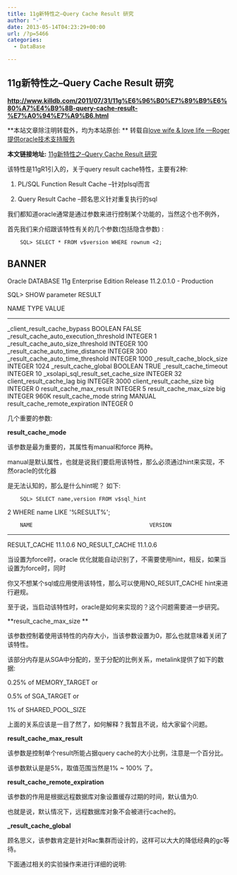 ```yaml
---
title: 11g新特性之–Query Cache Result 研究
author: "-"
date: 2013-05-14T04:23:29+00:00
url: /?p=5466
categories:
  - DataBase

---
```

## 11g新特性之–Query Cache Result 研究
**<http://www.killdb.com/2011/07/31/11g%E6%96%B0%E7%89%B9%E6%80%A7%E4%B9%8B-query-cache-result-%E7%A0%94%E7%A9%B6.html>**

**本站文章除注明转载外，均为本站原创: ** 转载自[love wife & love life —Roger 提供oracle技术支持服务][1]

**本文链接地址:** [11g新特性之–Query Cache Result 研究][2]

该特性是11gR1引入的，关于query result cache特性，主要有2种: 

1. PL/SQL Function Result Cache –针对plsql而言
  
2. Query Result Cache –顾名思义针对重复执行的sql

我们都知道oracle通常是通过参数来进行控制某个功能的，当然这个也不例外，
  
首先我们来介绍跟该特性有关的几个参数(包括隐含参数) : 

  
    
      
        SQL> SELECT * FROM v$version WHERE rownum <2;

BANNER
--------------------------------------------------------------------------------
Oracle DATABASE 11g Enterprise Edition Release 11.2.0.1.0 - Production

SQL> SHOW parameter RESULT

NAME                                    TYPE        VALUE
------------------------------------    ----------- ------------------------------
_client_result_cache_bypass             BOOLEAN     FALSE
_result_cache_auto_execution_threshold  INTEGER     1
_result_cache_auto_size_threshold       INTEGER     100
_result_cache_auto_time_distance        INTEGER     300
_result_cache_auto_time_threshold       INTEGER     1000
_result_cache_block_size                INTEGER     1024
_result_cache_global                    BOOLEAN     TRUE
_result_cache_timeout                   INTEGER     10
_xsolapi_sql_result_set_cache_size      INTEGER     32
client_result_cache_lag                 big INTEGER 3000
client_result_cache_size                big INTEGER 0
result_cache_max_result                 INTEGER     5
result_cache_max_size                   big INTEGER 960K
result_cache_mode                       string      MANUAL
result_cache_remote_expiration          INTEGER     0
      
    
  

几个重要的参数: 

**result_cache_mode**
  
该参数是最为重要的，其属性有manual和force 两种。
  
manual是默认属性，也就是说我们要启用该特性，那么必须通过hint来实现，不然oracle的优化器
  
是无法认知的，那么是什么hint呢？ 如下: 

  
    
      
        SQL> SELECT name,version FROM v$sql_hint
  2  WHERE name LIKE '%RESULT%';
      
    
  


  
    
      
        NAME                                     VERSION
---------------------------------------- -------------------------
RESULT_CACHE                             11.1.0.6
NO_RESULT_CACHE                          11.1.0.6
      
    
  

当设置为force时，oracle 优化就能自动识别了，不需要使用hint，相反，如果当设置为force时，同时
  
你又不想某个sql或应用使用该特性，那么可以使用NO_RESUIT_CACHE  hint来进行避规。
  
至于说，当启动该特性时，oracle是如何来实现的？这个问题需要进一步研究。
  
**result_cache_max_size **
  
该参数控制着使用该特性的内存大小，当该参数设置为0，那么也就意味着关闭了该特性。
  
该部分内存是从SGA中分配的，至于分配的比例关系，metalink提供了如下的数据: 
  
0.25% of MEMORY_TARGET or
  
0.5% of SGA_TARGET or
  
1% of SHARED_POOL_SIZE
  
上面的关系应该是一目了然了，如何解释？我暂且不说，给大家留个问题。
  
**result_cache_max_result**
  
该参数是控制单个result所能占据query cache的大小比例，注意是一个百分比。
  
该参数默认是是5%，取值范围当然是1% ~ 100% 了。
  
**result_cache_remote_expiration**
  
该参数的作用是根据远程数据库对象设置缓存过期的时间，默认值为0.
  
也就是说，默认情况下，远程数据库对象不会被进行cache的。

**_result_cache_global**
  
顾名思义，该参数肯定是针对Rac集群而设计的，这样可以大大的降低经典的gc等待。
  
下面通过相关的实验操作来进行详细的说明:

 [1]: http://www.killdb.com/
 [2]: http://www.killdb.com/2011/07/31/11g%e6%96%b0%e7%89%b9%e6%80%a7%e4%b9%8b-query-cache-result-%e7%a0%94%e7%a9%b6.html